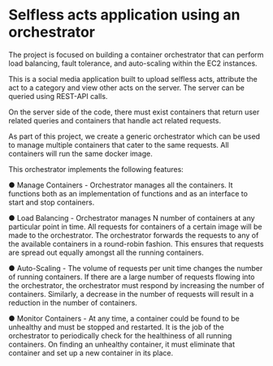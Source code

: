 # Selfless acts application using an orchestrator


The project is focused on building a container orchestrator that can perform load balancing,
fault tolerance, and auto-scaling within the EC2 instances. 
 
This is a social media application built to upload selfless acts, attribute the
act to a category and view other acts on the server. The server can be queried using
REST-API calls.

On the server side of the code, there must exist containers that return user related
queries and containers that handle act related requests.

As part of this project, we create a generic orchestrator which can be used to
manage multiple containers that cater to the same requests. All containers will run
the same docker image.

This orchestrator implements the following features:

● Manage Containers - Orchestrator manages all the containers. It functions both as
an implementation of functions and as an interface to start and stop containers.

● Load Balancing - Orchestrator manages N number of containers at any particular
point in time. All requests for containers of a certain image will be made to the
orchestrator. The orchestrator forwards the requests to any of the available
containers in a round-robin fashion. This ensures that requests are spread out
equally amongst all the running containers.

● Auto-Scaling - The volume of requests per unit time changes the number of running
containers. If there are a large number of requests flowing into the orchestrator, the
orchestrator must respond by increasing the number of containers. Similarly, a
decrease in the number of requests will result in a reduction in the number of
containers.

● Monitor Containers - At any time, a container could be found to be unhealthy and
must be stopped and restarted. It is the job of the orchestrator to periodically check
for the healthiness of all running containers. On finding an unhealthy container, it
must eliminate that container and set up a new container in its place.

